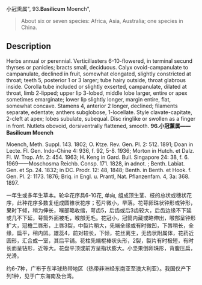 小冠熏属",
93.**Basilicum** Moench",

> About six or seven species: Africa, Asia, Australia; one species in China.

## Description
Herbs annual or perennial. Verticillasters 6-10-flowered, in terminal secund thyrses or panicles; bracts small, deciduous. Calyx ovoid-campanulate to campanulate, declined in fruit, somewhat elongated, slightly constricted at throat; teeth 5, posterior 1 or 3 larger; tube hairy outside, throat glabrous inside. Corolla tube included or slightly exserted, campanulate, dilated at throat, limb 2-lipped; upper lip 3-lobed, middle lobe larger, entire or apex sometimes emarginate; lower lip slightly longer, margin entire, flat, somewhat concave. Stamens 4, anterior 2 longer, declined; filaments separate, edentate; anthers subglobose, 1-locellate. Style clavate-capitate, 2-cleft at apex; lobes subulate, subequal. Disc ringlike or swollen as a finger in front. Nutlets obovoid, dorsiventrally flattened, smooth.
**96.小冠薰属——Basilicum Moench**

Moench, Meth. Suppl. 143. 1802; O. Ktze. Rev. Gen. Pl. 2: 512. 1891; Doan in Lecte. Fl. Gen. Indo-Chine 4: 936, f. 92, 5-8. 1936; Morton in Hutch. et Dalz. Fl. W. Trop. Afr. 2: 454. 1963; H. Keng in Gard. Bull. Singapore 24: 38, f. 6. 1969——Moschosma Reichb. Consp. 171. 1828, in adnot. ; Benth. Labiat. Gen. et Sp. 24. 1832; in DC. Prodr. 12: 48, 1848; Benth. in Benth. et Hook. f. Gen. Pl. 2: 1173. 1876; Briq. in Engl. u. Prantl, Nat. Pflanzenfam. 4, 3a: 368. 1897.

一年生或多年生草本。轮伞花序具6-10花, 单向, 组成顶生茎、枝的总状或穗状花序，此种花序多数复组成圆锥状花序；苞片微小，早落。花萼卵珠状钟形或钟形，果时下倾，稍为伸长，喉部略收缩，萼齿5，后齿或后3齿较大，后齿边缘不下延或几不下延，萼筒外面被毛，喉部无毛。花冠小，冠筒内藏或略伸出，喉部呈钟形扩大，冠檐二唇形，上唇3裂，中裂片稍大，先端全缘或有时微凹，下唇稍长，全缘，扁平，稍内凹。雄蕊4，前对较长，下倾，花丝离生，无齿状附属体，花药近圆形，汇合成一室，其后平铺。花柱先端棍棒状头形，2裂，裂片有时极短，有时长而呈钻形，近等大。花盘平顶或前方呈指状膨大。小坚果倒卵珠形，背腹压扁，光滑。

约6-7种，广布于东半球热带地区（热带非洲经东南亚至澳大利亚）。我国仅产下列1种，见于广东海南及台湾。
